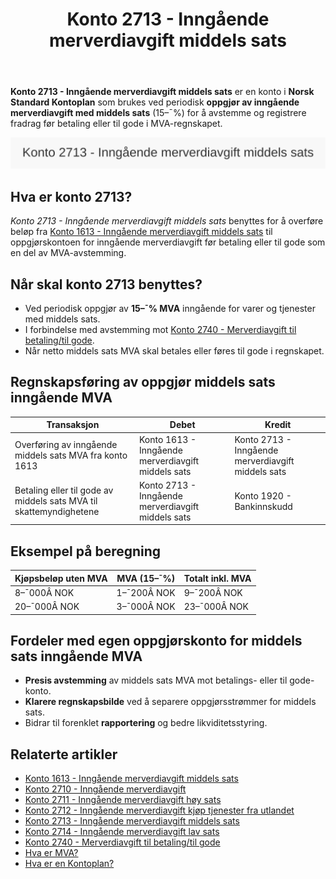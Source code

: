 ﻿---
title: "Konto 2713 - Inngående merverdiavgift middels sats"
seoTitle: "2713-inngaaende-merverdiavgift-middels-sats"
description: '**Konto 2713 - Inngående merverdiavgift middels sats** er en konto i **Norsk Standard Kontoplan** som brukes ved periodisk **oppgjør av inngående merverdiavg...'
---

**Konto 2713 - Inngående merverdiavgift middels sats** er en konto i **Norsk Standard Kontoplan** som brukes ved periodisk **oppgjør av inngående merverdiavgift med middels sats** (15–¯%) for å avstemme og registrere fradrag før betaling eller til gode i MVA-regnskapet.

![Illustrasjon av konto 2713 Inngående merverdiavgift middels sats](2713-inngaaende-merverdiavgift-middels-sats-image.svg)

## Hva er konto 2713?

*Konto 2713 - Inngående merverdiavgift middels sats* benyttes for å overføre beløp fra [Konto 1613 - Inngående merverdiavgift middels sats](/blogs/kontoplan/1613-inngaaende-merverdiavgift-middels-sats "Konto 1613 - Inngående merverdiavgift middels sats") til oppgjørskontoen for inngående merverdiavgift før betaling eller til gode som en del av MVA-avstemming.

## Når skal konto 2713 benyttes?

* Ved periodisk oppgjør av **15–¯% MVA** inngående for varer og tjenester med middels sats.
* I forbindelse med avstemming mot [Konto 2740 - Merverdiavgift til betaling/til gode](/blogs/kontoplan/2740-merverdiavgift-til-betaling-til-gode "Konto 2740 - Merverdiavgift til betaling/til gode").
* Når netto middels sats MVA skal betales eller føres til gode i regnskapet.

## Regnskapsføring av oppgjør middels sats inngående MVA

| Transaksjon                                                | Debet                                                      | Kredit                                      |
|------------------------------------------------------------|------------------------------------------------------------|----------------------------------------------|
| Overføring av inngående middels sats MVA fra konto 1613    | Konto 1613 - Inngående merverdiavgift middels sats          | Konto 2713 - Inngående merverdiavgift middels sats |
| Betaling eller til gode av middels sats MVA til skattemyndighetene | Konto 2713 - Inngående merverdiavgift middels sats          | Konto 1920 - Bankinnskudd                    |

## Eksempel på beregning

| Kjøpsbeløp uten MVA | MVA (15–¯%) | Totalt inkl. MVA |
|---------------------|------------|------------------|
| 8–¯000Â NOK           | 1–¯200Â NOK  | 9–¯200Â NOK        |
| 20–¯000Â NOK          | 3–¯000Â NOK  | 23–¯000Â NOK       |

## Fordeler med egen oppgjørskonto for middels sats inngående MVA

* **Presis avstemming** av middels sats MVA mot betalings- eller til gode-konto.
* **Klarere regnskapsbilde** ved å separere oppgjørsstrømmer for middels sats.
* Bidrar til forenklet **rapportering** og bedre likviditetsstyring.

## Relaterte artikler

* [Konto 1613 - Inngående merverdiavgift middels sats](/blogs/kontoplan/1613-inngaaende-merverdiavgift-middels-sats "Konto 1613 - Inngående merverdiavgift middels sats")
* [Konto 2710 - Inngående merverdiavgift](/blogs/kontoplan/2710-inngaaende-merverdiavgift "Konto 2710 - Inngående merverdiavgift")
* [Konto 2711 - Inngående merverdiavgift høy sats](/blogs/kontoplan/2711-inngaaende-merverdiavgift-hoy-sats "Konto 2711 - Inngående merverdiavgift høy sats")
* [Konto 2712 - Inngående merverdiavgift kjøp tjenester fra utlandet](/blogs/kontoplan/2712-inngaaende-merverdiavgift-kjop-tjen-fra-utlandet "Konto 2712 - Inngående merverdiavgift kjøp tjenester fra utlandet")
* [Konto 2713 - Inngående merverdiavgift middels sats](/blogs/kontoplan/2713-inngaaende-merverdiavgift-middels-sats "Konto 2713 - Inngående merverdiavgift middels sats")
* [Konto 2714 - Inngående merverdiavgift lav sats](/blogs/kontoplan/2714-inngaaende-merverdiavgift-lav-sats "Konto 2714 - Inngående merverdiavgift lav sats")
* [Konto 2740 - Merverdiavgift til betaling/til gode](/blogs/kontoplan/2740-merverdiavgift-til-betaling-til-gode "Konto 2740 - Merverdiavgift til betaling/til gode")
* [Hva er MVA?](/blogs/regnskap/hva-er-moms-mva "Hva er MVA? MVA-regnskapsføring og merverdiavgift")
* [Hva er en Kontoplan?](/blogs/regnskap/hva-er-kontoplan "Hva er en Kontoplan? Komplett Guide til Kontoplaner i Norsk Regnskap")






